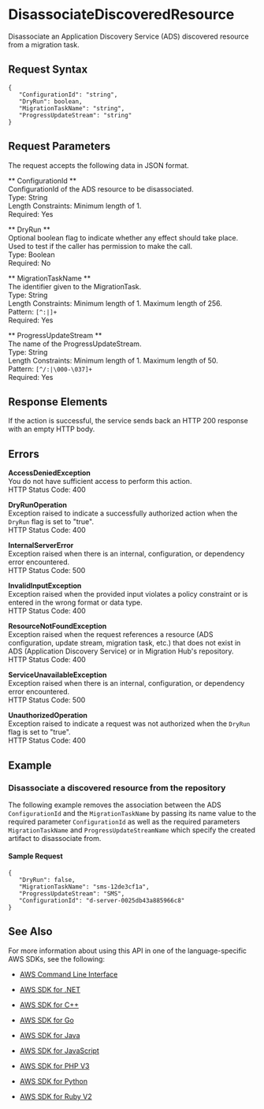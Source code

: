 # DisassociateDiscoveredResource<a name="API_DisassociateDiscoveredResource"></a>

Disassociate an Application Discovery Service \(ADS\) discovered resource from a migration task\.

## Request Syntax<a name="API_DisassociateDiscoveredResource_RequestSyntax"></a>

```
{
   "ConfigurationId": "string",
   "DryRun": boolean,
   "MigrationTaskName": "string",
   "ProgressUpdateStream": "string"
}
```

## Request Parameters<a name="API_DisassociateDiscoveredResource_RequestParameters"></a>

The request accepts the following data in JSON format\.

 ** ConfigurationId **   
ConfigurationId of the ADS resource to be disassociated\.  
Type: String  
Length Constraints: Minimum length of 1\.  
Required: Yes

 ** DryRun **   
Optional boolean flag to indicate whether any effect should take place\. Used to test if the caller has permission to make the call\.  
Type: Boolean  
Required: No

 ** MigrationTaskName **   
The identifier given to the MigrationTask\.  
Type: String  
Length Constraints: Minimum length of 1\. Maximum length of 256\.  
Pattern: `[^:|]+`   
Required: Yes

 ** ProgressUpdateStream **   
The name of the ProgressUpdateStream\.  
Type: String  
Length Constraints: Minimum length of 1\. Maximum length of 50\.  
Pattern: `[^/:|\000-\037]+`   
Required: Yes

## Response Elements<a name="API_DisassociateDiscoveredResource_ResponseElements"></a>

If the action is successful, the service sends back an HTTP 200 response with an empty HTTP body\.

## Errors<a name="API_DisassociateDiscoveredResource_Errors"></a>

 **AccessDeniedException**   
You do not have sufficient access to perform this action\.  
HTTP Status Code: 400

 **DryRunOperation**   
Exception raised to indicate a successfully authorized action when the `DryRun` flag is set to "true"\.  
HTTP Status Code: 400

 **InternalServerError**   
Exception raised when there is an internal, configuration, or dependency error encountered\.  
HTTP Status Code: 500

 **InvalidInputException**   
Exception raised when the provided input violates a policy constraint or is entered in the wrong format or data type\.  
HTTP Status Code: 400

 **ResourceNotFoundException**   
Exception raised when the request references a resource \(ADS configuration, update stream, migration task, etc\.\) that does not exist in ADS \(Application Discovery Service\) or in Migration Hub's repository\.  
HTTP Status Code: 400

 **ServiceUnavailableException**   
Exception raised when there is an internal, configuration, or dependency error encountered\.  
HTTP Status Code: 500

 **UnauthorizedOperation**   
Exception raised to indicate a request was not authorized when the `DryRun` flag is set to "true"\.  
HTTP Status Code: 400

## Example<a name="API_DisassociateDiscoveredResource_Examples"></a>

### Disassociate a discovered resource from the repository<a name="API_DisassociateDiscoveredResource_Example_1"></a>

The following example removes the association between the ADS `ConfigurationId` and the `MigrationTaskName` by passing its name value to the required parameter `ConfigurationId` as well as the required parameters `MigrationTaskName` and `ProgressUpdateStreamName` which specify the created artifact to disassociate from\.

#### Sample Request<a name="API_DisassociateDiscoveredResource_Example_1_Request"></a>

```
{
   "DryRun": false,
   "MigrationTaskName": "sms-12de3cf1a",
   "ProgressUpdateStream": "SMS",
   "ConfigurationId": "d-server-0025db43a885966c8"
}
```

## See Also<a name="API_DisassociateDiscoveredResource_SeeAlso"></a>

For more information about using this API in one of the language\-specific AWS SDKs, see the following:

+  [AWS Command Line Interface](http://docs.aws.amazon.com/goto/aws-cli/AWSMigrationHub-2017-05-31/DisassociateDiscoveredResource) 

+  [AWS SDK for \.NET](http://docs.aws.amazon.com/goto/DotNetSDKV3/AWSMigrationHub-2017-05-31/DisassociateDiscoveredResource) 

+  [AWS SDK for C\+\+](http://docs.aws.amazon.com/goto/SdkForCpp/AWSMigrationHub-2017-05-31/DisassociateDiscoveredResource) 

+  [AWS SDK for Go](http://docs.aws.amazon.com/goto/SdkForGoV1/AWSMigrationHub-2017-05-31/DisassociateDiscoveredResource) 

+  [AWS SDK for Java](http://docs.aws.amazon.com/goto/SdkForJava/AWSMigrationHub-2017-05-31/DisassociateDiscoveredResource) 

+  [AWS SDK for JavaScript](http://docs.aws.amazon.com/goto/AWSJavaScriptSDK/AWSMigrationHub-2017-05-31/DisassociateDiscoveredResource) 

+  [AWS SDK for PHP V3](http://docs.aws.amazon.com/goto/SdkForPHPV3/AWSMigrationHub-2017-05-31/DisassociateDiscoveredResource) 

+  [AWS SDK for Python](http://docs.aws.amazon.com/goto/boto3/AWSMigrationHub-2017-05-31/DisassociateDiscoveredResource) 

+  [AWS SDK for Ruby V2](http://docs.aws.amazon.com/goto/SdkForRubyV2/AWSMigrationHub-2017-05-31/DisassociateDiscoveredResource) 